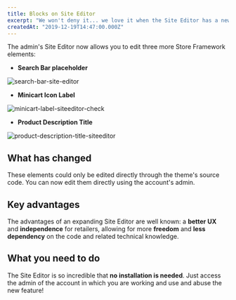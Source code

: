 ```yaml
---
title: Blocks on Site Editor
excerpt: "We won't deny it... we love it when the Site Editor has a new release. This one's amazing: three more of your store's elements can be edited using the Site Editor's admin: Search Bar placeholder, Minicart Icon Label and Product Description title!"
createdAt: "2019-12-19T14:47:00.000Z"
---
```


The admin's Site Editor now allows you to edit three more Store Framework elements:

- **Search Bar placeholder**

![search-bar-site-editor](https://user-images.githubusercontent.com/52087100/71176566-e13bbe00-2248-11ea-8dd6-aa157b1ce887.png)

- **Minicart Icon Label**

![minicart-label-siteeditor-check](https://user-images.githubusercontent.com/52087100/71176658-18aa6a80-2249-11ea-8e48-795cc3f670b6.png)

- **Product Description Title**

![product-description-title-siteeditor](https://user-images.githubusercontent.com/52087100/71176568-e26ceb00-2248-11ea-84e2-a63313d0538e.png)

## What has changed

These elements could only be edited directly through the theme's source code. You can now edit them directly using the account's admin. 

## Key advantages

The advantages of an expanding Site Editor are well known: a **better UX** and **independence** for retailers, allowing for more **freedom** and **less dependency** on the code and related technical knowledge.

## What you need to do

The Site Editor is so incredible that **no installation is needed**. Just access the admin of the account in which you are working and use and abuse the new feature! 
